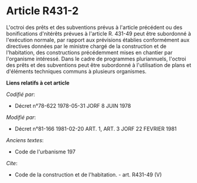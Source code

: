 # Article R431-2

L'octroi des prêts et des subventions prévus à l'article précédent ou des bonifications d'nitérêts prévues à l'article R.
431-49 peut être subordonné à l'exécution normale, par rapport aux prévisions établies conformément aux directives données
par le ministre chargé de la construction et de l'habitation, des constructions précédemment mises en chantier par
l'organisme intéressé. Dans le cadre de programmes pluriannuels, l'octroi des prêts et des subventions peut être subordonné à
l'utilisation de plans et d'éléments techniques communs à plusieurs organismes.

**Liens relatifs à cet article**

_Codifié par_:

  - Décret n°78-622 1978-05-31 JORF 8 JUIN 1978

_Modifié par_:

  - Décret n°81-166 1981-02-20 ART. 1, ART. 3 JORF 22 FEVRIER 1981

_Anciens textes_:

  - Code de l'urbanisme 197

_Cite_:

  - Code de la construction et de l'habitation. - art. R431-49 (V)
